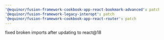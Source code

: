 ```yaml
---
'@equinor/fusion-framework-cookbook-app-react-bookmark-advanced': patch
'@equinor/fusion-framework-legacy-interopt': patch
'@equinor/fusion-framework-cookbook-app-react-router': patch
---
```


fixed broken imports after updating to react@18

